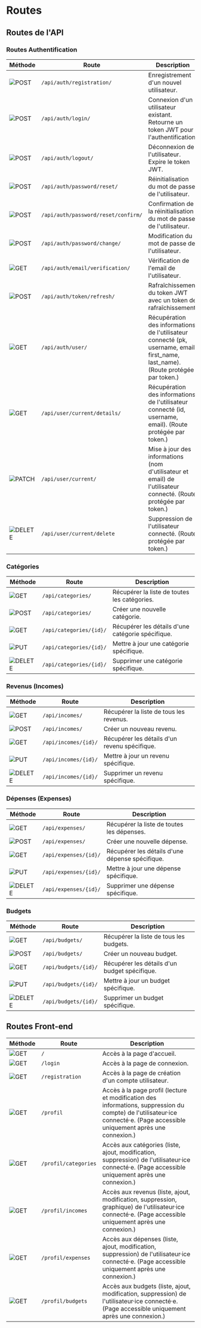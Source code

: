 # Routes

## Routes de l'API

### Routes Authentification

| **Méthode** | **Route**                       | **Description**                                                                 |
|-------------|----------------------------------|---------------------------------------------------------------------------------|
| ![POST](https://img.shields.io/badge/POST-ffffff?style=for-the-badge&color=614e26)    | `/api/auth/registration/`           | Enregistrement d'un nouvel utilisateur.                                            |
| ![POST](https://img.shields.io/badge/POST-ffffff?style=for-the-badge&color=614e26)    | `/api/auth/login/`              | Connexion d'un utilisateur existant. Retourne un token JWT pour l'authentification.|
| ![POST](https://img.shields.io/badge/POST-ffffff?style=for-the-badge&color=614e26)    | `/api/auth/logout/`             | Déconnexion de l'utilisateur. Expire le token JWT.                              |
| ![POST](https://img.shields.io/badge/POST-ffffff?style=for-the-badge&color=614e26)    | `/api/auth/password/reset/`             | Réinitialisation du mot de passe de l'utilisateur.                         |
| ![POST](https://img.shields.io/badge/POST-ffffff?style=for-the-badge&color=614e26)    | `/api/auth/password/reset/confirm/`             | Confirmation de la réinitialisation du mot de passe de l'utilisateur.                         |
| ![POST](https://img.shields.io/badge/POST-ffffff?style=for-the-badge&color=614e26)    | `/api/auth/password/change/`             | Modification du mot de passe de l'utilisateur.                         |
| ![GET](https://img.shields.io/badge/GET-ffffff?style=for-the-badge&color=2b8100)     | `/api/auth/email/verification/`             | Vérification de l'email de l'utilisateur.                         |
| ![POST](https://img.shields.io/badge/POST-ffffff?style=for-the-badge&color=614e26)    | `/api/auth/token/refresh/`      | Rafraîchissement du token JWT avec un token de rafraîchissement.                |
| ![GET](https://img.shields.io/badge/GET-ffffff?style=for-the-badge&color=2b8100)     | `/api/auth/user/`             | Récupération des informations de l'utilisateur connecté (pk, username, email, first_name, last_name). (Route protégée par token.)                        |
| ![GET](https://img.shields.io/badge/GET-ffffff?style=for-the-badge&color=2b8100)     | `/api/user/current/details/`             | Récupération des informations de l'utilisateur connecté (id, username, email). (Route protégée par token.)                          |
| ![PATCH](https://img.shields.io/badge/PATCH-ffffff?style=for-the-badge&color=5928ed)     | `/api/user/current/`             | Mise à jour des informations (nom d'utilisateur et email) de l'utilisateur connecté. (Route protégée par token.)                        |
| ![DELETE](https://img.shields.io/badge/DELETE-ffffff?style=for-the-badge&color=77011b)     | `/api/user/current/delete`             | Suppression de l'utilisateur connecté. (Route protégée par token.)                        |

### Catégories

| **Méthode** | **Route**                       | **Description**                                                                 |
|-------------|----------------------------------|---------------------------------------------------------------------------------|
| ![GET](https://img.shields.io/badge/GET-ffffff?style=for-the-badge&color=2b8100)     | `/api/categories/`              | Récupérer la liste de toutes les catégories.                                    |
| ![POST](https://img.shields.io/badge/POST-ffffff?style=for-the-badge&color=614e26)   | `/api/categories/`              | Créer une nouvelle catégorie.                                                   |
| ![GET](https://img.shields.io/badge/GET-ffffff?style=for-the-badge&color=2b8100)     | `/api/categories/{id}/`         | Récupérer les détails d'une catégorie spécifique.                               |
| ![PUT](https://img.shields.io/badge/PUT-ffffff?style=for-the-badge&color=031e98) | `/api/categories/{id}/`         | Mettre à jour une catégorie spécifique.                                         |
| ![DELETE](https://img.shields.io/badge/DELETE-ffffff?style=for-the-badge&color=77011b) | `/api/categories/{id}/`         | Supprimer une catégorie spécifique. |

### Revenus (Incomes)

| **Méthode** | **Route**                       | **Description**                                                                 |
|-------------|----------------------------------|---------------------------------------------------------------------------------|
| ![GET](https://img.shields.io/badge/GET-ffffff?style=for-the-badge&color=2b8100)     | `/api/incomes/`                 | Récupérer la liste de tous les revenus.                                         |
| ![POST](https://img.shields.io/badge/POST-ffffff?style=for-the-badge&color=614e26)   | `/api/incomes/`                 | Créer un nouveau revenu.                                                        |
| ![GET](https://img.shields.io/badge/GET-ffffff?style=for-the-badge&color=2b8100)     | `/api/incomes/{id}/`            | Récupérer les détails d'un revenu spécifique.                                   |
| ![PUT](https://img.shields.io/badge/PUT-ffffff?style=for-the-badge&color=031e98) | `/api/incomes/{id}/`            | Mettre à jour un revenu spécifique.                                             |
| ![DELETE](https://img.shields.io/badge/DELETE-ffffff?style=for-the-badge&color=77011b) | `/api/incomes/{id}/`            | Supprimer un revenu spécifique.|

### Dépenses (Expenses)

| **Méthode** | **Route**                       | **Description**                                                                 |
|-------------|----------------------------------|---------------------------------------------------------------------------------|
| ![GET](https://img.shields.io/badge/GET-ffffff?style=for-the-badge&color=2b8100)      | `/api/expenses/`                | Récupérer la liste de toutes les dépenses.                                      |
| ![POST](https://img.shields.io/badge/POST-ffffff?style=for-the-badge&color=614e26)   | `/api/expenses/`                | Créer une nouvelle dépense.                                                     |
|  ![GET](https://img.shields.io/badge/GET-ffffff?style=for-the-badge&color=2b8100)      | `/api/expenses/{id}/`           | Récupérer les détails d'une dépense spécifique.                                 |
| ![PUT](https://img.shields.io/badge/PUT-ffffff?style=for-the-badge&color=031e98) | `/api/expenses/{id}/`           | Mettre à jour une dépense spécifique.                                           |
| ![DELETE](https://img.shields.io/badge/DELETE-ffffff?style=for-the-badge&color=77011b) | `/api/expenses/{id}/`           | Supprimer une dépense spécifique. |

### Budgets

| **Méthode** | **Route**                       | **Description**                                                                 |
|-------------|----------------------------------|---------------------------------------------------------------------------------|
|  ![GET](https://img.shields.io/badge/GET-ffffff?style=for-the-badge&color=2b8100)       | `/api/budgets/`                 | Récupérer la liste de tous les budgets.                                         |
| ![POST](https://img.shields.io/badge/POST-ffffff?style=for-the-badge&color=614e26)    | `/api/budgets/`                 | Créer un nouveau budget.                                                        |
|  ![GET](https://img.shields.io/badge/GET-ffffff?style=for-the-badge&color=2b8100)      | `/api/budgets/{id}/`            | Récupérer les détails d'un budget spécifique.                                   |
| ![PUT](https://img.shields.io/badge/PUT-ffffff?style=for-the-badge&color=031e98) | `/api/budgets/{id}/`            | Mettre à jour un budget spécifique.                                             |
| ![DELETE](https://img.shields.io/badge/DELETE-ffffff?style=for-the-badge&color=77011b) | `/api/budgets/{id}/`            | Supprimer un budget spécifique. |

## Routes Front-end

| **Méthode** | **Route**                       | **Description**                                                                 |
|-------------|----------------------------------|---------------------------------------------------------------------------------|
|  ![GET](https://img.shields.io/badge/GET-ffffff?style=for-the-badge&color=2b8100)       | `/`                 | Accès à la page d'accueil.                                         |
| ![GET](https://img.shields.io/badge/GET-ffffff?style=for-the-badge&color=2b8100)    | `/login`                 |  Accès à la page de connexion.                                                        |
|  ![GET](https://img.shields.io/badge/GET-ffffff?style=for-the-badge&color=2b8100)      | `/registration`            | Accès à la page de création d'un compte utilisateur.                                   |
| ![GET](https://img.shields.io/badge/GET-ffffff?style=for-the-badge&color=2b8100) | `/profil`            |  Accès à la page profil (lecture et modification des informations, suppression du compte) de l'utilisateur·ice connecté·e.  (Page accessible uniquement après une connexion.)                   |
| ![GET](https://img.shields.io/badge/GET-ffffff?style=for-the-badge&color=2b8100)  | `/profil/categories`            | Accès aux catégories (liste, ajout, modification, suppression) de l'utilisateur·ice connecté·e.  (Page accessible uniquement après une connexion.)  |
| ![GET](https://img.shields.io/badge/GET-ffffff?style=for-the-badge&color=2b8100)  | `/profil/incomes`            | Accès aux revenus (liste, ajout, modification, suppression, graphique) de l'utilisateur·ice connecté·e.  (Page accessible uniquement après une connexion.)  |
| ![GET](https://img.shields.io/badge/GET-ffffff?style=for-the-badge&color=2b8100)  | `/profil/expenses`            | Accès aux dépenses (liste, ajout, modification, suppression) de l'utilisateur·ice connecté·e.  (Page accessible uniquement après une connexion.)  |
| ![GET](https://img.shields.io/badge/GET-ffffff?style=for-the-badge&color=2b8100)  | `/profil/budgets`            | Accès aux budgets (liste, ajout, modification, suppression) de l'utilisateur·ice connecté·e.  (Page accessible uniquement après une connexion.)  |

